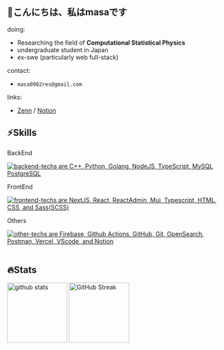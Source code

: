<h2>👋こんにちは、私はmasaです</h2>

<section>
  <section>
    <div>doing: 
    <ul>
      <li>Researching the field of <b>Computational Statistical Physics</b></li>
      <li>undergraduate student in Japan</li>
      <li>ex-swe (particularly web full-stack)</li>
    </ul>
    </div>
    <div>contact:
      <ul>
        <li><code>masa0902res@gmail.com</code></li>
      </ul>
      </div>
  </section>
  <div>links:
    <ul>
      <li><a href="https://zenn.dev/masa0902dev">
  Zenn</a> / <a href="https://masa0902dev.notion.site/Tech-Blog-MASA-0f225d11627944d692699daf0686cd9e">Notion</a>
<!--         <a href="https://x.com/masa0902dev">Twitter(X)</a> -->
      </li>
    </ul>
  </div>
</section>


<section>
  <h1>⚡️Skills</h1>

  <div>
    <p>BackEnd</p>
    <a href="https://skillicons.dev">
      <img alt="backend-techs are C++, Python, Golang, NodeJS, TypeScript, MySQL PostgreSQL" src="https://skillicons.dev/icons?theme=light&perline=9&i=cpp,py,go,nodejs,ts,mysql,postgresql">
    </a>  
    <p>FrontEnd</p>
    <a href="https://skillicons.dev">
      <img alt="frontend-techs are NextJS, React, ReactAdmin, Mui, Typescript, HTML, CSS, and Sass(SCSS)" src="https://skillicons.dev/icons?theme=light&perline=9&i=next,react,mui,ts,html,css,sass">
    </a>
    <p>Others</p>
    <a href="https://skillicons.dev">
      <img alt="other-techs are Firebase, Github Actions, GitHub, Git, OpenSearch, Postman, Vercel, VScode, and Notion" src="https://skillicons.dev/icons?theme=light&perline=9&i=firebase,githubactions,github,git,elasticsearch,postman,vercel,vscode,notion">
    </a>
  </div>
  <br>
</section>




<section>
  <h1>🔥Stats</h1>
  
  <div align="left"> 
<!--     <img
      alt="Top Langs"
      height="170px"
      src="https://github-readme-stats-ten-lilac-82.vercel.app/api/top-langs/?username=masa0902dev&layout=compact&show_icons=true&theme=ayu-mirage&count_private=true&size_weight=0.6&count_weight=0.4&title_color=FFD100&text_color=73D0FF&border_radius=6&exclude_repo=ec-costco-resale,a-team-dev,ulucus,laravel-vercel-mysql-test&hide=blade,php,css,html"
    /> -->
    <img
      alt="github stats"
      height="140px"
      src="https://github-readme-stats-ten-lilac-82.vercel.app/api?username=masa0902dev&theme=ayu-mirage&show_icons=true&count_private=true&title_color=FFD100&text_color=73D0FF&text_bold=true&icon_color=FFD100&border_radius=6&hide=contribs"
    />
    <a href="https://git.io/streak-stats">
      <img
        alt="GitHub Streak"
        height="140px"
        src="https://github-readme-streak-stats-rouge-one.vercel.app?user=masa0902dev&theme=ayu-mirage&date_format=n%2Fj%5B%2FY%5D&card_height=170&text_bold=true"
      />
    </a>
    <!-- size_weight:byte count, count_weight:レポジトリが持つ割合 -->
    <!-- 除外→css:scssある, blade:phpある -->
    <!-- exclude_repo:特定のレポジトリを排除 -->
    <!-- DSAs -->
<!--     <img width='330' alt="Project Euler profile" src="https://projecteuler.net/profile/masa0902dev.png" />
    <div>
      <img height='384' alt="Leetcode profile" src="https://leetcard.jacoblin.cool/masa0902dev?theme=unicorn&font=NTR&ext=activity" />
      <img height='384' alt="Atcoder profile" src="https://atcoder-readme-stats.vercel.app/stats/masa0902dev?show_history=4" />
    </div> -->
  </div>

<!--  <div>
    <br>
    <p>History since April 11, 2024...</p>
![Code Time](http://img.shields.io/badge/Code%20Time-1%2C063%20hrs%2022%20mins-blue)

![Lines of code](https://img.shields.io/badge/From%20Hello%20World%20I%27ve%20Written-80.0%20million%20lines%20of%20code-blue)

**🐱 My GitHub Data** 

> 📦 165.3 kB Used in GitHub's Storage 
 > 
> 🏆 1,227 Contributions in the Year 2025
 > 
> 🚫 Not Opted to Hire
 > 
> 📜 16 Public Repositories 
 > 
> 🔑 61 Private Repositories 
 > 
📅 **I'm Most Productive on Tuesday** 

```text
Monday                   3885 commits        ████░░░░░░░░░░░░░░░░░░░░░   16.71 % 
Tuesday                  4895 commits        █████░░░░░░░░░░░░░░░░░░░░   21.05 % 
Wednesday                2962 commits        ███░░░░░░░░░░░░░░░░░░░░░░   12.74 % 
Thursday                 3632 commits        ████░░░░░░░░░░░░░░░░░░░░░   15.62 % 
Friday                   3762 commits        ████░░░░░░░░░░░░░░░░░░░░░   16.18 % 
Saturday                 1936 commits        ██░░░░░░░░░░░░░░░░░░░░░░░   08.33 % 
Sunday                   2178 commits        ██░░░░░░░░░░░░░░░░░░░░░░░   09.37 % 
```


📊 **This Week I Spent My Time On** 

```text
🕑︎ Time Zone: Asia/Tokyo

💬 Programming Languages: 
C++                      17 hrs 24 mins      ████████████░░░░░░░░░░░░░   49.76 % 
Markdown                 9 hrs 55 mins       ███████░░░░░░░░░░░░░░░░░░   28.36 % 
Python                   2 hrs 30 mins       ██░░░░░░░░░░░░░░░░░░░░░░░   07.16 % 
Bash                     1 hr 8 mins         █░░░░░░░░░░░░░░░░░░░░░░░░   03.28 % 
JSON                     1 hr 1 min          █░░░░░░░░░░░░░░░░░░░░░░░░   02.94 % 

🔥 Editors: 
VS Code                  34 hrs 58 mins      █████████████████████████   100.00 % 

💻 Operating System: 
Mac                      34 hrs 58 mins      █████████████████████████   100.00 % 
```


 Last Updated on 06/13,2025 17:22 UTC
  </div>
  <div>
    <a href="https://wakatime.com/@masa0902dev">
      <img align="center" width="600" src="https://github-readme-stats.vercel.app/api/wakatime?username=@masa0902dev&layout=compact&langs_count=16&custom_title=WakaTime%20Stats%20(Top%2016%20Langs)" />
    </a>
  </div>
-->
</section>
